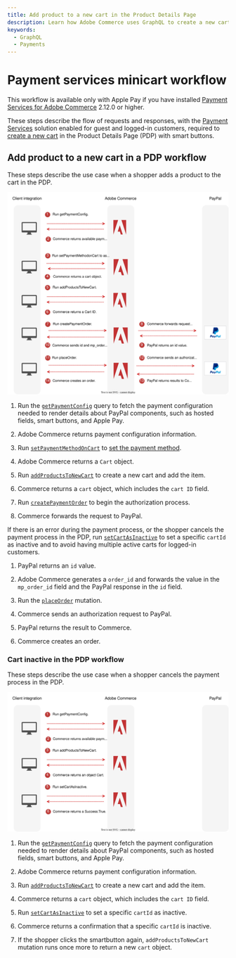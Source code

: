 ```yaml
---
title: Add product to a new cart in the Product Details Page
description: Learn how Adobe Commerce uses GraphQL to create a new cart in the Product Details Page with smart buttons (Apple Pay).
keywords:
  - GraphQL
  - Payments
---
```


# Payment services minicart workflow

<InlineAlert variant="info" slots="text" />

This workflow is available only with Apple Pay if you have installed [Payment Services for Adobe Commerce](https://commercemarketplace.adobe.com/magento-payment-services.html) 2.12.0 or higher.

These steps describe the flow of requests and responses, with the [Payment Services](https://experienceleague.adobe.com/docs/commerce-merchant-services/payment-services/guide-overview.html) solution enabled for guest and logged-in customers, required to [create a new cart](../mutations/add-products-new-cart.md) in the Product Details Page (PDP) with smart buttons.

## Add product to a new cart in a PDP workflow

These steps describe the use case when a shopper adds a product to the cart in the PDP.

![Payment Services sequence diagram](../../../_images/graphql/payment-services-pdp.svg)

1. Run the [`getPaymentConfig`](../../payment-services-extension/queries/get-payment-config.md) query to fetch the payment configuration needed to render details about PayPal components, such as hosted fields, smart buttons, and Apple Pay.

1. Adobe Commerce returns payment configuration information.

1. Run [`setPaymentMethodOnCart`](../../schema/cart/mutations/set-payment-method.md) to [set the payment method](../../tutorials/checkout/set-payment-method.md).

1. Adobe Commerce returns a `Cart` object.

1. Run [`addProductsToNewCart`](../../payment-services-extension/mutations/add-products-new-cart.md) to create a new cart and add the item.

1. Commerce returns a `cart` object, which includes the `cart ID` field.

1. Run [`createPaymentOrder`](../../payment-services-extension/mutations/create-payment-order.md) to begin the authorization process.

1. Commerce forwards the request to PayPal.

  If there is an error during the payment process, or the shopper cancels the payment process in the PDP, run [`setCartAsInactive`](../../payment-services-extension/mutations/set-cart-inactive.md) to set a specific `cartId` as inactive and to avoid having multiple active carts for logged-in customers.

1. PayPal returns an `id` value.

1. Adobe Commerce generates a `order_id` and forwards the value in the `mp_order_id` field and the PayPal response in the `id` field.

1.  Run the [`placeOrder`](../../schema/cart/mutations/place-order.md) mutation.

1.  Commerce sends an authorization request to PayPal.

1.  PayPal returns the result to Commerce.

1.  Commerce creates an order.

### Cart inactive in the PDP workflow

These steps describe the use case when a shopper cancels the payment process in the PDP.

![Payment Services sequence diagram](../../../_images/graphql/payment-services-pdp-cartinactive.svg)

1. Run the [`getPaymentConfig`](../../payment-services-extension/queries/get-payment-config.md) query to fetch the payment configuration needed to render details about PayPal components, such as hosted fields, smart buttons, and Apple Pay.

1. Adobe Commerce returns payment configuration information.

1. Run [`addProductsToNewCart`](../../payment-services-extension/mutations/add-products-new-cart.md) to create a new cart and add the item.

1. Commerce returns a `cart` object, which includes the `cart ID` field.

1. Run [`setCartAsInactive`](../../payment-services-extension/mutations/set-cart-inactive.md) to set a specific `cartId` as inactive.

1. Commerce returns a confirmation that a specific `cartId` is inactive.

1. If the shopper clicks the smartbutton again, `addProductsToNewCart` mutation runs once more to return a new `cart` object.
